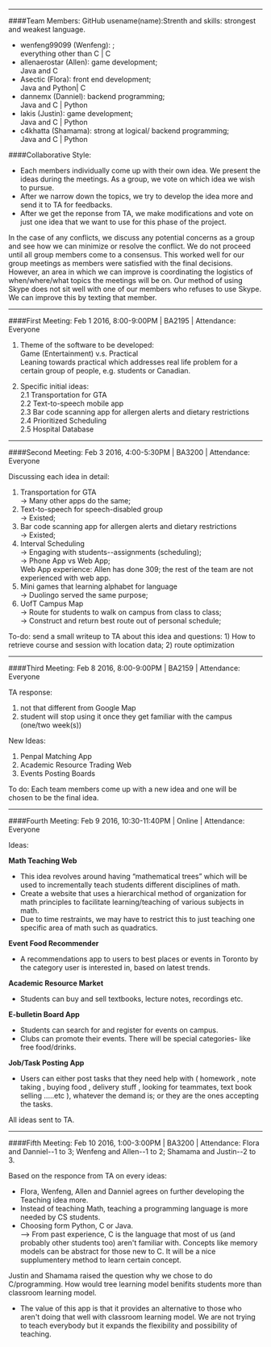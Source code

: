 
-------
####Team Members: 
GitHub usename(name):Strenth and skills: strongest and weakest language.  

* wenfeng99099 (Wenfeng): ;   
  everything other than C | C  
* allenaerostar (Allen): game development;   
  Java and C   
* Asectic (Flora): front end development;   
  Java and Python| C  
* dannemx (Danniel): backend programming;   
  Java and C | Python  
* Iakis (Justin): game development;   
  Java and C | Python  
* c4khatta (Shamama): strong at logical/ backend programming;   
  Java and C | Python

####Collaborative Style:  

* Each members individually come up with their own idea. We present the ideas during the meetings. As a group, we vote on which idea we wish to pursue. 
* After we narrow down the topics, we try to develop the idea more and send it to TA for feedbacks.
* After we get the reponse from TA, we make modifications and vote on just one idea that we want to use for this phase of the project.


In the case of any conflicts, we discuss any potential concerns as a group and see how we can minimize or resolve the conflict. We do not proceed until all group members come to a consensus. This worked well for our group meetings as members were satisfied with the final decisions. However, an area in which we can improve is coordinating the logistics of when/where/what topics the meetings will be on. Our method of using Skype does not sit well with one of our members who refuses to use Skype. We can improve this by texting that member. 

--------------------
####First Meeting:
Feb 1 2016, 8:00-9:00PM | BA2195 | Attendance: Everyone

1. Theme of the software to be developed:   
   Game (Entertainment) v.s. Practical  
   Leaning towards practical which addresses real life problem for a certain group of people, e.g. students or Canadian.
  
2. Specific initial ideas:  
   2.1 Transportation for GTA  
   2.2 Text-to-speech mobile app  
   2.3 Bar code scanning app for allergen alerts and dietary restrictions   
   2.4 Prioritized Scheduling   
   2.5 Hospital Database  


--------------------
####Second Meeting:
Feb 3 2016, 4:00-5:30PM | BA3200 | Attendance: Everyone  
  
Discussing each idea in detail:  

1. Transportation for GTA  
   -> Many other apps do the same;  
2. Text-to-speech for speech-disabled group   
   -> Existed;  
3. Bar code scanning app for allergen alerts and dietary restrictions  
   -> Existed;   
4. Interval Scheduling  
   -> Engaging with students--assignments (scheduling);  
   -> Phone App vs Web App;  
      Web App experience: Allen has done 309; the rest of the team are not experienced with web app.  
5. Mini games that learning alphabet for language   
   -> Duolingo served the same purpose;  
6. UofT Campus Map   
   -> Route for students to walk on campus from class to class;  
   -> Construct and return best route out of personal schedule;  
  
To-do: send a small writeup to TA about this idea and questions: 1) How to retrieve course and session with location data; 2) route optimization  

--------------------
####Third Meeting:
Feb 8 2016, 8:00-9:00PM | BA2159 | Attendance: Everyone  

TA response:   

1. not that different from Google Map
2. student will stop using it once they get familiar with the campus (one/two week(s))

New Ideas: 

1. Penpal Matching App
2. Academic Resource Trading Web
3. Events Posting Boards

To do: Each team members come up with a new idea and one will be chosen to be the final idea.

--------------------
####Fourth Meeting:
Feb 9 2016, 10:30-11:40PM | Online | Attendance: Everyone  

Ideas:   

**Math Teaching Web**
* This idea revolves around having “mathematical trees” which will be used to incrementally teach students different disciplines of math.
* Create a website that uses a hierarchical method of organization for math principles to facilitate learning/teaching of various subjects in math.  
* Due to time restraints, we may have to restrict this to just teaching one specific area of math such as quadratics.   

**Event Food Recommender**  
* A recommendations app to users to best places or events in Toronto by the category user is interested in, based on latest trends.  

**Academic Resource Market**   
* Students can buy and sell textbooks, lecture notes, recordings etc.  

**E-bulletin Board App**  
* Students can search for and register for events on campus.  
* Clubs can promote their events. There will be special categories- like free food/drinks.

**Job/Task Posting App**
* Users can either post tasks that they need help with ( homework , note taking , buying food , delivery stuff , looking for teammates, text book selling .....etc ), whatever the demand is; or they are the ones accepting the tasks. 

All ideas sent to TA.

--------------------
####Fifth Meeting:
Feb 10 2016, 1:00-3:00PM | BA3200 | Attendance: Flora and Danniel--1 to 3; Wenfeng and Allen--1 to 2; Shamama and Justin--2 to 3.

Based on the responce from TA on every ideas: 
* Flora, Wenfeng, Allen and Danniel agrees on further developing the Teaching idea more.   
* Instead of teaching Math, teaching a programming language is more needed by CS students.
* Choosing form Python, C or Java.  
  --> From past experience, C is the language that most of us (and probably other students too) aren't familiar with. Concepts like memory models can be abstract for those new to C. It will be a nice supplumentery method to learn certain concept.   

Justin and Shamama raised the question why we chose to do C/programming. How would tree learning model benifits students more than classroom learning model. 
* The value of this app is that it provides an alternative to those who aren't doing that well with classroom learning model. We are not trying to teach everybody but it expands the flexibility and possibility of teaching.

